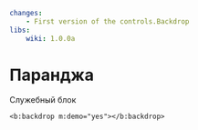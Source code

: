 ```yaml
changes: 
	- First version of the controls.Backdrop
libs:
	wiki: 1.0.0a
```

# Паранджа

Служебный блок

```jhtml
<b:backdrop m:demo="yes"></b:backdrop>
```

